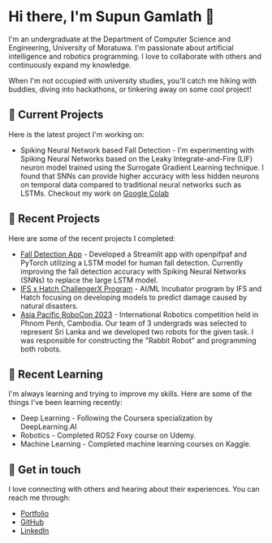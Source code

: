 # Hi there, I'm Supun Gamlath 👋
I'm an undergraduate at the Department of Computer Science and Engineering, University of Moratuwa. I'm passionate about artificial intelligence and robotics programming. I love to collaborate with others and continuously expand my knowledge. 

When I'm not occupied with university studies, you'll catch me hiking with buddies, diving into hackathons, or tinkering away on some cool project!

## 🔭 Current Projects
Here is the latest project I'm working on:

* Spiking Neural Network based Fall Detection - I'm experimenting with Spiking Neural Networks based on the Leaky Integrate-and-Fire (LIF) neuron model trained using the Surrogate Gradient Learning technique. I found that SNNs can provide higher accuracy with less hidden neurons on temporal data compared to traditional neural networks such as LSTMs. Checkout my work on [Google Colab](https://colab.research.google.com/drive/1Z5PTc3Ewr9tXEOicDQMDi3f-6Z-2MzVp?usp=sharing) 

## 🚀 Recent Projects
Here are some of the recent projects I completed:

* [Fall Detection App](https://fall-detection.streamlit.app/) - Developed a Streamlit app with openpifpaf and PyTorch utilizing a LSTM model for human fall detection. Currently improving the fall detection accuracy with Spiking Neural Networks (SNNs) to replace the large LSTM model. 
* [IFS x Hatch ChallengerX Program](https://ifs-challengerx.hatch.lk/) - AI/ML Incubator program by IFS and Hatch focusing on developing models to predict damage caused by natural disasters.
* [Asia Pacific RoboCon 2023](https://supungamlath.github.io/rabbit-robot.html) - International Robotics competition held in Phnom Penh, Cambodia. Our team of 3 undergrads was selected to represent Sri Lanka and we developed two robots for the given task. I was responsible for constructing the "Rabbit Robot" and programming both robots.  

## 🌱 Recent Learning
I'm always learning and trying to improve my skills. Here are some of the things I've been learning recently:

* Deep Learning - Following the Coursera specialization by DeepLearning.AI
* Robotics - Completed ROS2 Foxy course on Udemy. 
* Machine Learning - Completed machine learning courses on Kaggle.

## 💬 Get in touch
I love connecting with others and hearing about their experiences. You can reach me through:

* [Portfolio](https://supungamlath.github.io)
* [GitHub](https://github.com/supungamlath)
* [LinkedIn](https://www.linkedin.com/in/supungamlath)
